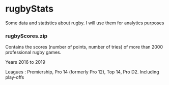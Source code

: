 # rugbyStats
Some data and statistics about rugby. I will use them for analytics purposes


### rugbyScores.zip
Contains the scores (number of points, number of tries) of more than 2000 professional rugby games.

Years 2016 to 2019

Leagues : Premiership, Pro 14 (formerly Pro 12), Top 14, Pro D2. Including play-offs
